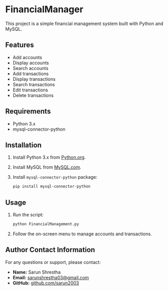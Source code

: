 # FinancialManager

This project is a simple financial management system built with Python and MySQL.

## Features

- Add accounts
- Display accounts
- Search accounts
- Add transactions
- Display transactions
- Search transactions
- Edit transactions
- Delete transactions

## Requirements

- Python 3.x
- mysql-connector-python

## Installation

1. Install Python 3.x from [Python.org](https://www.python.org/).
2. Install MySQL from [MySQL.com](https://www.mysql.com/).
3. Install `mysql-connector-python` package:

   ```sh
   pip install mysql-connector-python

## Usage

1. Run the script:

   ```sh
   python FinancialManagement.py


2. Follow the on-screen menu to manage accounts and transactions.



## Author Contact Information
For any questions or support, please contact:

- **Name:** Sarun Shrestha
- **Email:** sarunshrestha03@gmail.com
- **GitHub:** [github.com/sarun2003](https://github.com/sarun2003)
